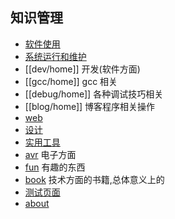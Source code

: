 ## 知识管理


* [软件使用](/soft/home)
* [系统运行和维护](sys-manage/home) 
* [[dev/home]] 开发(软件方面)
* [[gcc/home]] gcc 相关
* [[debug/home]] 各种调试技巧相关
* [[blog/home]] 博客程序相关操作
* [web](web/home) 
* [设计](design/home)
* [实用工具](utility/home) 
* [avr](avr/home) 电子方面
* [fun](fun) 有趣的东西
* [book](book) 技术方面的书籍,总体意义上的
* [测试页面](test/home)
* [about](about) 